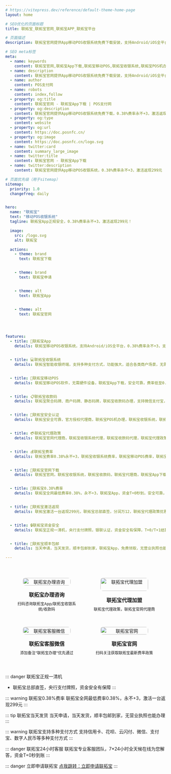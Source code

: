 ```yaml
---
# https://vitepress.dev/reference/default-theme-home-page
layout: home

# SEO优化的页面标题
title: 联拓宝_联拓宝官网_联拓宝APP_联拓宝平台

# 页面描述
description: 联拓宝官网提供App移动POS收银系统免费下载安装，支持Android/iOS全平台，0.38%费率永不+3，信用卡、微信、支付宝、云闪付全能收款，激活返现299元，T+0秒到账，个人/商户1证开通，无需额外设备，手机秒变POS机，一站式官网下载、代理加盟、售后客服服务。

# SEO meta标签
meta:
  - name: keywords
    content: 联拓宝官网,联拓宝App下载,联拓宝移动POS,联拓宝收银系统,联拓宝POS机办理,联拓宝官网下载,联拓宝安卓版,联拓宝iOS版,联拓宝客服,联拓宝代理,联拓宝费率,移动收银App,手机POS软件,激活返现,一清支付
  - name: description
    content: 联拓宝官网提供App移动POS收银系统免费下载安装，支持Android/iOS全平台，0.38%费率永不+3，信用卡、微信、支付宝、云闪付全能收款，激活返现299元，T+0秒到账，个人/商户1证开通，无需额外设备，手机秒变POS机，一站式官网下载、代理加盟、售后客服服务。
  - name: author
    content: POS支付网
  - name: robots
    content: index,follow
  - property: og:title
    content: 联拓宝官网 - 联拓宝App下载 | POS支付网
  - property: og:description
    content: 联拓宝官网提供App移动POS收银系统免费下载，0.38%费率永不+3，激活返现299元。支持Android/iOS全平台，信用卡、微信、支付宝、云闪付全能收款，T+0秒到账
  - property: og:type
    content: website
  - property: og:url
    content: https://doc.posnfc.cn/
  - property: og:image
    content: https://doc.posnfc.cn/logo.svg
  - name: twitter:card
    content: summary_large_image
  - name: twitter:title
    content: 联拓宝官网 - 联拓宝App下载
  - name: twitter:description
    content: 联拓宝官网提供App移动POS收银系统，0.38%费率永不+3，激活返现299元

# 页面优先级（用于sitemap）
sitemap:
  priority: 1.0
  changefreq: daily


hero:
  name: "联拓宝"
  text: "移动POS收银系统"
  tagline: 联拓宝App正规安全，0.38%费率永不+3，激活返现299元！

  image:
    src: /logo.svg
    alt: 联拓宝

  actions:
    - theme: brand
      text: 联拓宝下载


    - theme: brand
      text: 联拓宝申请


    - theme: alt
      text: 联拓宝App


    - theme: alt
      text: 联拓宝官网




features:
  - title: 📱联拓宝App
    details: 联拓宝移动POS收银系统，支持Android/iOS全平台，0.38%费率永不+3，支持信用卡、花呗、云闪付，激活返现299元，个人/商户均可申请


  - title: 💻联拓宝收银系统
    details: 联拓宝智能收银终端，支持多种支付方式，功能强大，适合各类商户场景，无需额外设备，手机秒变POS机


  - title: 📱联拓宝移动POS
    details: 联拓宝移动POS软件，无需硬件设备，联拓宝App下载，安全可靠，费率低至0.38%，支持信用卡刷卡


  - title: 📋联拓宝收款码
    details: 联拓宝聚合码牌、商户码牌、静态码牌，联拓宝收款码办理，支持微信支付宝，无营业执照也能申请


  - title: 🏦联拓宝安全认证
    details: 联拓宝安全可靠，官方授权代理商，联拓宝POS机办理，联拓宝收银系统，联拓宝收款码，0.38%费率，总部直签，激活返现


  - title: 💳联拓宝代理政策
    details: 联拓宝官网代理商，联拓宝收银系统代理，联拓宝收款码代理，联拓宝代理政策优惠，费率0.38%，联拓宝App下载


  - title: 💰联拓宝费率
    details: 联拓宝费率0.38%永不+3，联拓宝收银系统费率，联拓宝移动POS费率，联拓宝收款码费率，联拓宝代理政策，费率低，激活返现


  - title: 📱联拓宝官网下载
    details: 联拓宝官网，联拓宝收银系统，联拓宝收款码，联拓宝代理商，联拓宝App下载，联拓宝费率，激活返现政策


  - title: 💸联拓宝0.38%费率
    details: 联拓宝全网最低费率0.38%，永不+3，联拓宝App，资金T+0秒到，安全可靠，支持多种支付方式


  - title: 🎁联拓宝激活返现
    details: 联拓宝激活一台返现299元，联拓宝总部直签，分润万12，联拓宝代理政策优惠，支持个人/商户申请


  - title: 🔒联拓宝资金安全
    details: 联拓宝正规一清机，央行支付牌照，银联认证，资金安全有保障，T+0/T+1结算，24小时专业客服


  - title: 🚚联拓宝顺丰包邮
    details: 当天申请，当天发货，顺丰包邮到家，联拓宝App，免费领取，无营业执照也能办理

---
```


<div class="qrcode-container">  <div class="qrcode-card">
    <img src="/images/qq.png" alt="联拓宝办理咨询" class="qrcode-image">
    <div class="qrcode-content">
      <h3>联拓宝办理咨询</h3>
      <p>扫码咨询联拓宝App/联拓宝收银系统/收款码</p>
    </div>
  </div>

  <div class="qrcode-card">
    <img src="/images/qqq.png" alt="联拓宝代理加盟" class="qrcode-image">
    <div class="qrcode-content">
      <h3>联拓宝代理加盟</h3>
      <p>联拓宝代理政策，联拓宝官网代理商</p>
    </div>
  </div>

  <div class="qrcode-card">
    <img src="/images/wx.png" alt="联拓宝客服微信" class="qrcode-image">
    <div class="qrcode-content">
      <h3>联拓宝客服微信</h3>
      <p>添加备注"联拓宝办理"优先通过</p>
    </div>
  </div>

  <div class="qrcode-card">
    <img src="/images/gzh.jpg" alt="联拓宝官网" class="qrcode-image">
    <div class="qrcode-content">
      <h3>联拓宝官网</h3>
      <p>扫码关注获取联拓宝最新费率政策</p>
    </div>
  </div>
</div>

<style>
.qrcode-container {
  display: grid;
  grid-template-columns: repeat(auto-fit, minmax(250px, 1fr));
  gap: 24px;
  margin: 40px auto;
  max-width: 1400px;
  padding: 0 20px;
}

.qrcode-card {
  background: var(--vp-c-bg-soft);
  border-radius: 12px;
  padding: 24px;
  text-align: center;
  transition: all 0.3s ease;
  border: 1px solid var(--vp-c-divider);
  display: flex;
  flex-direction: column;
  align-items: center;
}

.qrcode-card:hover {
  transform: translateY(-5px);
  box-shadow: var(--vp-shadow-2);
  border-color: var(--vp-c-brand);
}

.qrcode-image {
  width: 100%;
  max-width: 200px;
  border-radius: 8px;
  margin-bottom: 16px;
}

.qrcode-content h3 {
  margin: 0;
  font-size: 18px;
  font-weight: 600;
  color: var(--vp-c-text-1);
}

.qrcode-content p {
  margin: 8px 0 0;
  font-size: 14px;
  color: var(--vp-c-text-2);
}

@media (max-width: 1024px) {
  .qrcode-container {
    grid-template-columns: repeat(2, 1fr);
    gap: 16px;
    padding: 0 16px;
  }

  .qrcode-card {
    padding: 16px;
  }

  .qrcode-image {
    max-width: 150px;
  }

  .qrcode-content h3 {
    font-size: 16px;
  }

  .qrcode-content p {
    font-size: 12px;
  }
}

@media (max-width: 768px) {
  .qrcode-container {
    gap: 12px;
    padding: 0 12px;
  }

  .qrcode-card {
    padding: 12px;
  }

  .qrcode-image {
    max-width: 120px;
  }
}
</style>


::: danger 联拓宝正规一清机
- 联拓宝总部直签，央行支付牌照，资金安全有保障
:::

::: warning 联拓宝0.38%费率
联拓宝全网最低费率0.38%，永不+3，激活一台返现299元
:::

::: tip 联拓宝当天发货
当天申请，当天发货，顺丰包邮到家，无营业执照也能办理
:::

::: warning 联拓宝支持多种支付方式
支持信用卡、花呗、云闪付、微信、支付宝、数字人民币等多种支付方式
:::

::: danger 联拓宝24小时客服
联拓宝专业客服团队，7*24小时全天候在线为您解答，资金T+0秒到账
:::


::: danger 立即申请联拓宝
 [点我跳转：立即申请联拓宝](https://merch.PaYphp.cn)
 :::
